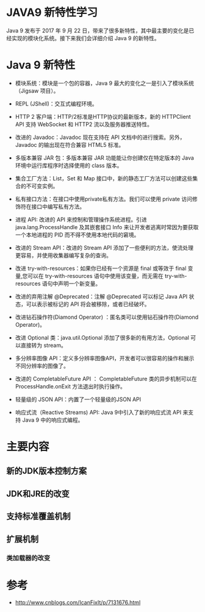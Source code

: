 # JAVA9 新特性学习
Java 9 发布于 2017 年 9 月 22 日，带来了很多新特性，其中最主要的变化是已经实现的模块化系统。接下来我们会详细介绍 Java 9 的新特性。

# Java 9 新特性
- 模块系统：模块是一个包的容器，Java 9 最大的变化之一是引入了模块系统（Jigsaw 项目）。  

- REPL (JShell)：交互式编程环境。

- HTTP 2 客户端：HTTP/2标准是HTTP协议的最新版本，新的 HTTPClient API 支持 WebSocket 和 HTTP2 流以及服务器推送特性。

- 改进的 Javadoc：Javadoc 现在支持在 API 文档中的进行搜索。另外，Javadoc 的输出现在符合兼容 HTML5 标准。

- 多版本兼容 JAR 包：多版本兼容 JAR 功能能让你创建仅在特定版本的 Java 环境中运行库程序时选择使用的 class 版本。

- 集合工厂方法：List，Set 和 Map 接口中，新的静态工厂方法可以创建这些集合的不可变实例。

- 私有接口方法：在接口中使用private私有方法。我们可以使用 private 访问修饰符在接口中编写私有方法。

- 进程 API: 改进的 API 来控制和管理操作系统进程。引进 java.lang.ProcessHandle 及其嵌套接口 Info 来让开发者逃离时常因为要获取一个本地进程的 PID 而不得不使用本地代码的窘境。

- 改进的 Stream API：改进的 Stream API 添加了一些便利的方法，使流处理更容易，并使用收集器编写复杂的查询。

- 改进 try-with-resources：如果你已经有一个资源是 final 或等效于 final 变量,您可以在 try-with-resources 语句中使用该变量，而无需在 try-with-resources 语句中声明一个新变量。

- 改进的弃用注解 @Deprecated：注解 @Deprecated 可以标记 Java API 状态，可以表示被标记的 API 将会被移除，或者已经破坏。

- 改进钻石操作符(Diamond Operator) ：匿名类可以使用钻石操作符(Diamond Operator)。

- 改进 Optional 类：java.util.Optional 添加了很多新的有用方法，Optional 可以直接转为 stream。

- 多分辨率图像 API：定义多分辨率图像API，开发者可以很容易的操作和展示不同分辨率的图像了。

- 改进的 CompletableFuture API ： CompletableFuture 类的异步机制可以在 ProcessHandle.onExit 方法退出时执行操作。

- 轻量级的 JSON API：内置了一个轻量级的JSON API

- 响应式流（Reactive Streams) API: Java 9中引入了新的响应式流 API 来支持 Java 9 中的响应式编程。



# 主要内容

## 新的JDK版本控制方案

## JDK和JRE的改变

## 支持标准覆盖机制

## 扩展机制
### 类加载器的改变
  















# 参考

- http://www.cnblogs.com/IcanFixIt/p/7131676.html  



